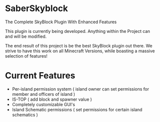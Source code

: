 # SaberSkyblock #
The Complete SkyBlock Plugin With Enhanced Features


This plugin is currently being developed. Anything within the Project can and will be modified.


The end result of this project is be the best SkyBlock plugin out there. We strive to have this work on all Minecraft Versions,
while boasting a massive selection of features!



# Current Features #

- Per-island permission system ( island owner can set permissions for member and officers of island )
- IS-TOP ( add block and spawner value )
- Completely customizable GUI's
- Island Schematic permissions ( set permissions for certain island schematics )
